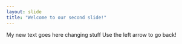```yaml
---
layout: slide
title: "Welcome to our second slide!"
---
```

My new text goes here changing stuff
Use the left arrow to go back!
